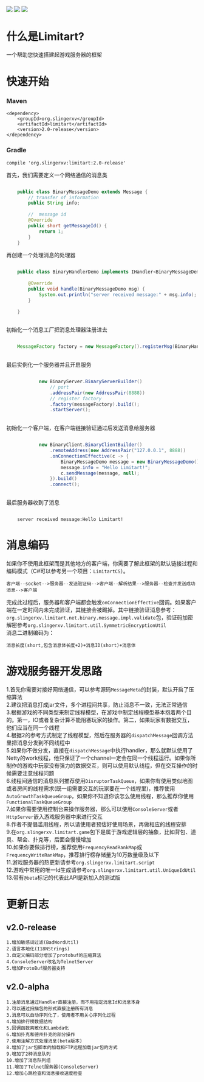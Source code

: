 [![](https://img.shields.io/badge/maven-v2.0--alpha-green.svg)](https://mvnrepository.com/artifact/org.slingerxv/limitart)
[![](https://img.shields.io/badge/license-Apache%202-green.svg)](http://www.apache.org/licenses/LICENSE-2.0)
![](https://img.shields.io/badge/jdk-1.8-green.svg)
# 什么是Limitart?
一个帮助您快速搭建起游戏服务器的框架
# 快速开始
### Maven
	<dependency>
	    <groupId>org.slingerxv</groupId>
	    <artifactId>limitart</artifactId>
	    <version>2.0-release</version>
	</dependency>
### Gradle
	compile 'org.slingerxv:limitart:2.0-release'
	
首先，我们需要定义一个网络通信的消息类

```java

	public class BinaryMessageDemo extends Message {
		// transfer of information
		public String info;
	
		//  message id
		@Override
		public short getMessageId() {
			return 1;
		}
	}

```

再创建一个处理消息的处理器

```java

	public class BinaryHandlerDemo implements IHandler<BinaryMessageDemo> {
	
		@Override
		public void handle(BinaryMessageDemo msg) {
			System.out.println("server received message:" + msg.info);
		}
	
	}
	
```

初始化一个消息工厂把消息处理器注册进去

```java

	MessageFactory factory = new MessageFactory().registerMsg(BinaryHandlerDemo.class);
		
```

最后实例化一个服务器并且开启服务

```java

			new BinaryServer.BinaryServerBuilder()
				// port
				.addressPair(new AddressPair(8888))
				// register factory
				.factory(messageFactory).build();
				.startServer();
		
```

初始化一个客户端，在客户端链接验证通过后发送消息给服务器

```java

			new BinaryClient.BinaryClientBuilder()
				.remoteAddress(new AddressPair("127.0.0.1", 8888))
				.onConnectionEffective(c -> {
					BinaryMessageDemo message = new BinaryMessageDemo();
					message.info = "Hello Limitart!";
					c.sendMessage(message, null);
				}).build()
				.connect();
				
```

最后服务器收到了消息

```

	server received message:Hello Limitart!

```
	
# 消息编码
如果你不使用此框架而是其他地方的客户端，你需要了解此框架的默认链接过程和编码模式（C#可以参考另一个项目：`LimitartCS`）。

	客户端--socket-->服务器--发送验证码-->客户端--解析结果-->服务器--检查并发送成功消息-->客户端
		
完成此过程后，服务器和客户端都会触发`onConnectionEffective`回调。如果客户端在一定时间内未完成验证，其链接会被踢掉。其中链接验证消息参考：`org.slingerxv.limitart.net.binary.message.impl.validate`包，验证码加密解密参考`org.slingerxv.limitart.util.SymmetricEncryptionUtil`<br>
消息二进制编码为：

	消息长度(short,包含消息体长度+2)+消息ID(short)+消息体
	
# 游戏服务器开发思路
1.首先你需要对接好网络通信，可以参考源码`MessageMeta`的封装，默认开启了压缩算法<br>
2.建议把消息打成jar文件，多个进程间共享，防止消息不一致，无法正常通信<br>
3.根据游戏的不同类型来制定线程模型，在游戏中制定线程模型基本抱着两个目的。第一，IO或者复杂计算不能阻塞玩家的操作。第二，如果玩家有数据交互，他们应当在同一个线程<br>
4.根据2的参考方式制定了线程模型，然后在服务器的`dispatchMessage`回调方法里把消息分发到不同线程中<br>
5.如果你不做分发，直接在`dispatchMessage`中执行handler，那么就默认使用了Netty的work线程，他只保证了一个channel一定会在同一个线程运行。如果你所制作的游戏中玩家没有强力的数据交互，则可以使用默认线程，但在交互操作的时候需要注意线程问题<br>
6.线程间通信的消息队列推荐使用`DisruptorTaskQueue`，如果你有使用类似地图或者房间的线程需求(既一组需要交互的玩家要在一个线程里)，推荐使用`AutoGrowthTaskQueueGroup`，如果你不知道你该怎么使用线程，那么推荐你使用`FunctionalTaskQueueGroup`<br>
7.如果你需要使用控制台来操作服务器，那么可以使用`ConsoleServer`或者`HttpServer`嵌入游戏服务器中来进行交互<br>
8.作者不提倡滥用线程，所以请使用者预估好使用场景，再做相应的线程安排<br>
9.在`org.slingerxv.limitart.game`包下是属于游戏逻辑层的抽象，比如背包、道具、帮会、扑克等，后面会慢慢增加<br>
10.如果你要做排行榜，推荐使用`FrequencyReadRankMap`或`FrequencyWriteRankMap`，推荐排行榜存储量为10万数量级及以下<br>
11.游戏服务器的热更新请参考`org.slingerxv.limitart.script`<br>
12.游戏中常用的唯一Id生成请参考`org.slingerxv.limitart.util.UniqueIdUtil`<br>
13.带有`@beta`标记的代表此API是新加入的测试版<br>
# 更新日志
## v2.0-release
	1.增加敏感词过滤(BadWordUtil)
	2.语言本地化(I18NStrings)
	3.自定义编码部分增加了protobuf的压缩算法
	4.ConsoleServer改名为TelnetServer
	5.增加ProtoBuf服务器支持
## v2.0-alpha
	1.注册消息通过Handler直接注册，而不用指定消息Id和消息本身
	2.可以通过扫描包的形式直接注册所有消息
	3.消息可以自动序列化了，使用者不用关心序列化过程
	4.增加排行榜数据结构
	5.回调函数离散化和Lambda化
	6.增加扑克和德州扑克的部分操作
	7.使用注解方式处理消息(beta版本)
	8.增加了jar包脚本的加载和FTP远程加载jar包的方式
	9.增加了2种消息队列
	10.增加了消息队列组
	11.增加了Telnet服务器(ConsoleServer)
	12.增加心跳检查和消息接收速度检查